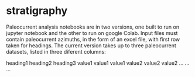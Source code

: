 # stratigraphy
Paleocurrent analysis notebooks are in two versions, one built to run on jupyter notebook and the other to run on google Colab. Input files must contain paleocurrent azimuths, in the form of an excel file, with first row taken for headings. The current version takes up to three paleocurrent datasets, listed in three diferent columns:

heading1   heading2   heading3
value1      value1    value1
value2      value2    value2
...         ...       ...
